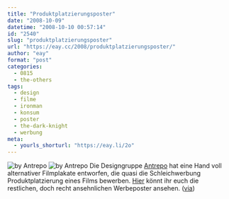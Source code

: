 ```yaml
---
title: "Produktplatzierungsposter"
date: "2008-10-09"
datetime: "2008-10-10 00:57:14"
id: "2540"
slug: "produktplatzierungsposter"
url: "https://eay.cc/2008/produktplatzierungsposter/"
author: "eay"
format: "post"
categories:
  - 0815
  - the-others
tags:
  - design
  - filme
  - ironman
  - konsum
  - poster
  - the-dark-knight
  - werbung
meta:
  - yourls_shorturl: "https://eay.li/2o"
---
```


![](/uploads/2008/brandposter1.gif "by Antrepo") ![](/uploads/2008/brandposter2.gif "by Antrepo") Die Designgruppe [Antrepo](http://a2591.blogspot.com/) hat eine Hand voll alternativer Filmplakate entworfen, die quasi die Schleichwerbung Produktplatzierung eines Films bewerben. [Hier](http://a2591.blogspot.com/2008/09/movie-posters-with-brand-integration.html) könnt ihr euch die restlichen, doch recht ansehnlichen Werbeposter ansehen. ([via](http://laughingsquid.com/this-movie-has-been-branded-for-all-audiences/))

